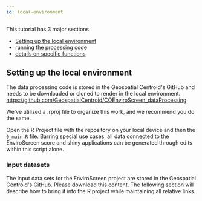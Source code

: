 ```yaml
---
id: local-environment
---
```



This tutorial has 3 major sections
- [Setting up the local environment](https://geospatialcentroid.github.io/COEnviroScreen/dataProcessing/localEnv.html)
- [running the processing code](https://geospatialcentroid.github.io/COEnviroScreen/dataProcessing/processData.html)
- [details on specific functions](https://geospatialcentroid.github.io/COEnviroScreen/dataProcessing/individualFunctions.html)




## Setting up the local environment

The data processing code is stored in the Geospatial Centroid's GitHub and needs to be downloaded or cloned to render in the local environment.
https://github.com/GeospatialCentroid/COEnviroScreen_dataProcessing

We've utilized a .rproj file to organize this work, and we recommend you do the same.

Open the R Project file with the repository on your local device and then the `0_main.R` file. Barring special use cases, all data connected to the EnviroScreen score and shiny applications can be generated through edits within this script alone.

### Input datasets

The input data sets for the EnviroScreen project are stored in the Geospatial Centroid's GitHub. Please download this content. The following section will describe how to bring it into the R project while maintaining all relative links.
